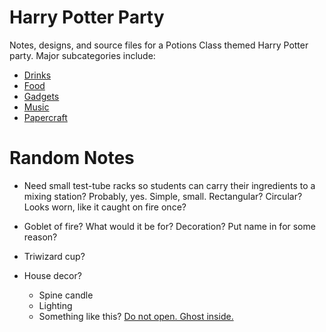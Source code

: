 # Harry Potter Party

Notes, designs, and source files for a Potions Class themed Harry Potter party. Major subcategories include:

- [Drinks](./Drinks/)
- [Food](Food.md)
- [Gadgets](./Gadgets/)
- [Music](Music.md)
- [Papercraft](./Papercraft/)

# Random Notes

- Need small test-tube racks so students can carry their ingredients to a mixing station? Probably, yes. Simple, small. Rectangular? Circular? Looks worn, like it caught on fire once?

- Goblet of fire? What would it be for? Decoration? Put name in for some reason?
- Triwizard cup?
- House decor?
    - Spine candle
    - Lighting
    - Something like this? [Do not open. Ghost inside.](https://twitter.com/haleshannon/status/1033394022960623616)
